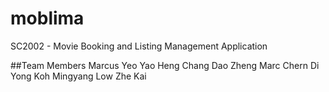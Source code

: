 # moblima
SC2002 - Movie Booking and Listing Management Application 

##Team Members 
Marcus Yeo Yao Heng 
Chang Dao Zheng
Marc Chern Di Yong 
Koh Mingyang 
Low Zhe Kai 
